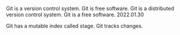 Git is a version control system.
Git is free software.
Git is a distributed version control system.
Git is a free software.
2022.01.30

Git has a mutable index called stage.
Git tracks changes.
